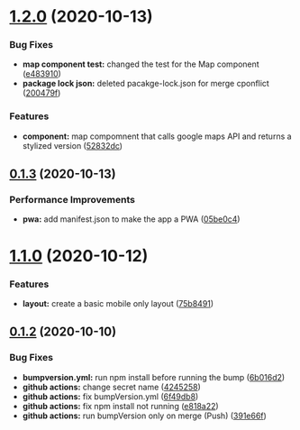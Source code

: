 # [1.2.0](https://github.com/LisaPisa12/CheapifyMe/compare/0.1.3...1.2.0) (2020-10-13)


### Bug Fixes

* **map component test:** changed the test for the Map component ([e483910](https://github.com/LisaPisa12/CheapifyMe/commit/e4839106bb7b331c6ce45247b5a4dabd8e28b6a8))
* **package lock json:** deleted pacakge-lock.json for merge cponflict ([200479f](https://github.com/LisaPisa12/CheapifyMe/commit/200479f249e65fb900835bf3552ab63d2f416152))


### Features

* **component:** map compomnent that calls google maps API and returns a stylized version ([52832dc](https://github.com/LisaPisa12/CheapifyMe/commit/52832dcd7f0891ffd594377e01fdb9c02af8fdd1))



## [0.1.3](https://github.com/LisaPisa12/CheapifyMe/compare/1.1.0...0.1.3) (2020-10-13)


### Performance Improvements

* **pwa:** add manifest.json to make the app a PWA ([05be0c4](https://github.com/LisaPisa12/CheapifyMe/commit/05be0c4a9619bc83a974bd80c6c22bc36d27af0e))



# [1.1.0](https://github.com/LisaPisa12/CheapifyMe/compare/0.1.2...1.1.0) (2020-10-12)


### Features

* **layout:** create a basic mobile only layout ([75b8491](https://github.com/LisaPisa12/CheapifyMe/commit/75b849165c3123096f49e0bfd682be997d7f95c1))



## [0.1.2](https://github.com/LisaPisa12/CheapifyMe/compare/e818a225fc1be4ec1f9c867ed9e9b527a491e6ad...0.1.2) (2020-10-10)


### Bug Fixes

* **bumpversion.yml:** run npm install before running the bump ([6b016d2](https://github.com/LisaPisa12/CheapifyMe/commit/6b016d28827481eab3004302cce14edd7d120c12))
* **github actions:** change secret name ([4245258](https://github.com/LisaPisa12/CheapifyMe/commit/42452589af2566a27ee4cec9fa54a0f2ff246d18))
* **github actions:** fix bumpVersion.yml ([6f49db8](https://github.com/LisaPisa12/CheapifyMe/commit/6f49db8bf9ad5c5a1d1fe09c47035974f78f48fb))
* **github actions:** fix npm install not running ([e818a22](https://github.com/LisaPisa12/CheapifyMe/commit/e818a225fc1be4ec1f9c867ed9e9b527a491e6ad))
* **github actions:** run bumpVersion only on merge (Push) ([391e66f](https://github.com/LisaPisa12/CheapifyMe/commit/391e66f0e0661e05bbbf57a0ef801532cbbc3490))



